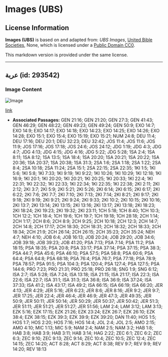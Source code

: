 # Images (UBS)

## License Information

**Images (UBS)** is based on and adapted from: _UBS Images_, [United Bible Societies](https://unitedbiblesocieties.org/), None, which is licensed under a [Public Domain CC0](https://creativecommons.org/public-domain/cc0/).

This markdown version is provided under the same license.



--------------------------------

## عربة (id: 293542)

### Image Content

![Image](https://cdn.aquifer.bible/aquifer-content/resources/Media/WEB-0390_chariot.jpg)

[link](https://cdn.aquifer.bible/aquifer-content/resources/Media/WEB-0390_chariot.jpg)

* **Associated Passages:** GEN 21:16; GEN 21:20; GEN 27:3; GEN 41:43; GEN 46:29; GEN 48:22; GEN 49:23; GEN 49:24; GEN 50:9; EXO 14:7; EXO 14:9; EXO 14:17; EXO 14:18; EXO 14:23; EXO 14:25; EXO 14:26; EXO 14:28; EXO 15:1; EXO 15:4; EXO 15:19; EXO 15:21; NUM 24:8; DEU 11:4; DEU 17:16; DEU 20:1; DEU 32:23; DEU 32:42; JOS 11:4; JOS 11:6; JOS 11:9; JOS 17:16; JOS 17:18; JOS 24:6; JOS 24:12; JDG 1:19; JDG 4:3; JDG 4:7; JDG 4:13; JDG 4:15; JDG 4:16; JDG 5:22; JDG 5:28; 1SA 2:4; 1SA 8:11; 1SA 8:12; 1SA 13:5; 1SA 18:4; 1SA 20:20; 1SA 20:21; 1SA 20:22; 1SA 20:36; 1SA 20:37; 1SA 20:38; 1SA 31:3; 2SA 1:6; 2SA 1:18; 2SA 1:22; 2SA 8:4; 2SA 10:18; 2SA 11:24; 2SA 15:1; 2SA 22:15; 2SA 22:35; 1KI 1:5; 1KI 5:6; 1KI 5:8; 1KI 7:33; 1KI 9:19; 1KI 9:22; 1KI 10:26; 1KI 10:29; 1KI 12:18; 1KI 16:9; 1KI 20:1; 1KI 20:20; 1KI 20:21; 1KI 20:25; 1KI 20:33; 1KI 22:4; 1KI 22:31; 1KI 22:32; 1KI 22:33; 1KI 22:34; 1KI 22:35; 1KI 22:38; 2KI 2:11; 2KI 2:12; 2KI 3:7; 2KI 5:9; 2KI 5:21; 2KI 5:26; 2KI 6:14; 2KI 6:15; 2KI 6:17; 2KI 6:22; 2KI 7:6; 2KI 7:7; 2KI 7:10; 2KI 7:13; 2KI 7:14; 2KI 8:21; 2KI 9:17; 2KI 9:18; 2KI 9:19; 2KI 9:21; 2KI 9:24; 2KI 9:33; 2KI 10:2; 2KI 10:15; 2KI 10:16; 2KI 13:7; 2KI 13:14; 2KI 13:15; 2KI 13:16; 2KI 13:17; 2KI 13:18; 2KI 18:23; 2KI 18:24; 2KI 19:23; 2KI 19:32; 2KI 23:11; 1CH 5:18; 1CH 8:40; 1CH 10:3; 1CH 12:2; 1CH 18:4; 1CH 19:6; 1CH 19:7; 1CH 19:18; 1CH 28:18; 2CH 1:14; 2CH 1:17; 2CH 8:6; 2CH 8:9; 2CH 9:25; 2CH 10:18; 2CH 12:3; 2CH 14:7; 2CH 14:8; 2CH 17:17; 2CH 18:30; 2CH 18:31; 2CH 18:32; 2CH 18:33; 2CH 18:34; 2CH 21:9; 2CH 26:14; 2CH 26:15; 2CH 35:23; 2CH 35:24; NEH 4:7; NEH 4:10; JOB 6:4; JOB 16:13; JOB 20:24; JOB 29:20; JOB 34:6; JOB 39:18; JOB 39:23; JOB 41:20; PSA 7:13; PSA 7:14; PSA 11:2; PSA 18:15; PSA 18:35; PSA 20:8; PSA 33:17; PSA 37:14; PSA 37:15; PSA 38:3; PSA 44:7; PSA 45:6; PSA 46:10; PSA 57:5; PSA 58:8; PSA 60:6; PSA 64:4; PSA 64:8; PSA 68:18; PSA 76:4; PSA 76:7; PSA 77:18; PSA 78:9; PSA 78:57; PSA 91:5; PSA 104:3; PSA 120:4; PSA 127:4; PSA 127:5; PSA 144:6; PRO 7:23; PRO 21:31; PRO 25:18; PRO 26:18; SNG 1:9; SNG 6:12; ISA 2:7; ISA 5:28; ISA 7:24; ISA 13:18; ISA 21:15; ISA 21:17; ISA 22:3; ISA 22:6; ISA 22:7; ISA 31:1; ISA 31:3; ISA 36:8; ISA 36:9; ISA 37:24; ISA 37:33; ISA 41:2; ISA 43:17; ISA 49:2; ISA 66:15; ISA 66:19; ISA 66:20; JER 4:13; JER 4:29; JER 5:16; JER 6:23; JER 8:6; JER 8:16; JER 9:2; JER 9:7; JER 17:25; JER 22:4; JER 46:4; JER 46:9; JER 47:3; JER 49:35; JER 50:9; JER 50:11; JER 50:14; JER 50:29; JER 50:37; JER 50:42; JER 51:3; JER 51:11; JER 51:21; JER 51:27; JER 51:56; LAM 2:4; LAM 3:12; LAM 3:13; EZK 5:16; EZK 17:15; EZK 21:26; EZK 23:24; EZK 26:7; EZK 26:10; EZK 38:4; EZK 38:15; EZK 39:3; EZK 39:9; EZK 39:20; DAN 11:40; HOS 1:5; HOS 1:7; HOS 2:20; HOS 7:16; HOS 14:4; JOL 2:4; JOL 2:5; AMO 2:15; AMO 4:10; MIC 1:13; MIC 5:9; NAM 2:4; NAM 2:5; NAM 3:2; HAB 1:8; HAB 3:8; HAB 3:9; HAB 3:11; HAB 3:14; HAG 2:22; ZEC 6:1; ZEC 6:2; ZEC 6:3; ZEC 9:10; ZEC 9:13; ZEC 9:14; ZEC 10:4; ZEC 10:5; ZEC 12:4; ZEC 14:15; ZEC 14:20; ACT 8:28; ACT 8:29; ACT 8:38; REV 9:7; REV 9:9; REV 14:20; REV 18:13

